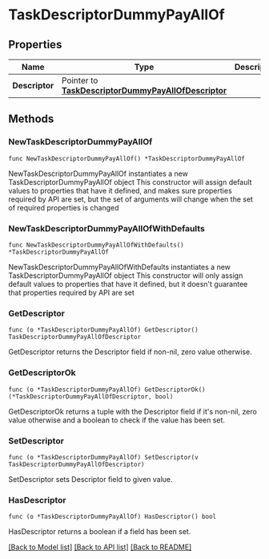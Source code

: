 # TaskDescriptorDummyPayAllOf

## Properties

Name | Type | Description | Notes
------------ | ------------- | ------------- | -------------
**Descriptor** | Pointer to [**TaskDescriptorDummyPayAllOfDescriptor**](TaskDescriptorDummyPayAllOfDescriptor.md) |  | [optional] 

## Methods

### NewTaskDescriptorDummyPayAllOf

`func NewTaskDescriptorDummyPayAllOf() *TaskDescriptorDummyPayAllOf`

NewTaskDescriptorDummyPayAllOf instantiates a new TaskDescriptorDummyPayAllOf object
This constructor will assign default values to properties that have it defined,
and makes sure properties required by API are set, but the set of arguments
will change when the set of required properties is changed

### NewTaskDescriptorDummyPayAllOfWithDefaults

`func NewTaskDescriptorDummyPayAllOfWithDefaults() *TaskDescriptorDummyPayAllOf`

NewTaskDescriptorDummyPayAllOfWithDefaults instantiates a new TaskDescriptorDummyPayAllOf object
This constructor will only assign default values to properties that have it defined,
but it doesn't guarantee that properties required by API are set

### GetDescriptor

`func (o *TaskDescriptorDummyPayAllOf) GetDescriptor() TaskDescriptorDummyPayAllOfDescriptor`

GetDescriptor returns the Descriptor field if non-nil, zero value otherwise.

### GetDescriptorOk

`func (o *TaskDescriptorDummyPayAllOf) GetDescriptorOk() (*TaskDescriptorDummyPayAllOfDescriptor, bool)`

GetDescriptorOk returns a tuple with the Descriptor field if it's non-nil, zero value otherwise
and a boolean to check if the value has been set.

### SetDescriptor

`func (o *TaskDescriptorDummyPayAllOf) SetDescriptor(v TaskDescriptorDummyPayAllOfDescriptor)`

SetDescriptor sets Descriptor field to given value.

### HasDescriptor

`func (o *TaskDescriptorDummyPayAllOf) HasDescriptor() bool`

HasDescriptor returns a boolean if a field has been set.


[[Back to Model list]](../README.md#documentation-for-models) [[Back to API list]](../README.md#documentation-for-api-endpoints) [[Back to README]](../README.md)



